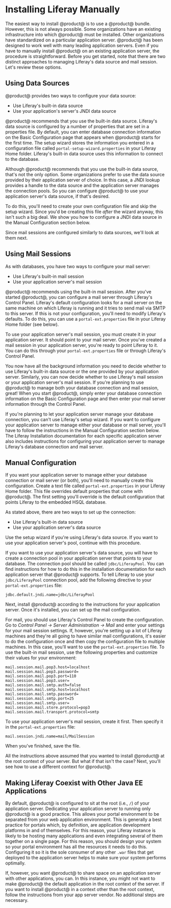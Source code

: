 # Installing Liferay Manually [](id=installing-liferay-manually)

The easiest way to install @product@ is to use a @product@ bundle. However, this is
not always possible. Some organizations have an existing infrastructure into
which @product@ must be installed. Other organizations have standardized on a
particular application server. @product@ has been designed to work well
with many leading application servers. Even if you have to manually install
@product@ on an existing application server, the procedure is straightforward.
Before you get started, note that there are two distinct approaches to managing
Liferay's data source and mail session. Let's review these options.

## Using Data Sources [](id=using-data-sources)

@product@ provides two ways to configure your data source:

- Use Liferay's built-in data source
- Use your application's server's JNDI data source

@product@ recommends that you use the built-in data source. Liferay's data source
is configured by a number of properties that are set in a properties file. By
default, you can enter database connection information on the Basic
Configuration page that appears when @product@ starts for the first time. The
setup wizard stores the information you entered in a configuration file called
`portal-setup-wizard.properties` in your Liferay Home folder. Liferay's
built-in data source uses this information to connect to the database.

Although @product@ recommends that you use the built-in data source, that's not
the only option. Some organizations prefer to use the data source provided by
their application server of choice. In this case, a JNDI lookup provides a
handle to the data source and the application server manages the connection
pools. So you can configure @product@ to use your application server's data
source, if that's desired.

To do this, you'll need to create your own configuration file and skip the
setup wizard. Since you'd be creating this file *after* the wizard anyway, this
isn't such a big deal. We show you how to configure a JNDI data source in the
Manual Configuration section below.

Since mail sessions are configured similarly to data sources, we'll look at
them next.

## Using Mail Sessions [](id=using-mail-sessions)

As with databases, you have two ways to configure your mail server:

- Use Liferay's built-in mail session
- Use your application server's mail session

@product@ recommends using the built-in mail session. After you've started
@product@, you can configure a mail server through Liferay's Control Panel.
Liferay's default configuration looks for a mail server on the same machine on
which Liferay is running and it tries to send mail via SMTP to this server. If
this is not your configuration, you'll need to modify Liferay's defaults. To do
this, you can use a `portal-ext.properties` file in your Liferay Home folder
(see below).

To use your application server's mail session, you must create it in your
application server. It should point to your mail server. Once you've created a
mail session in your application server, you're ready to point Liferay to it.
You can do this through your `portal-ext.properties` file or through
Liferay's Control Panel.

You now have all the background information you need to decide whether to use
Liferay's built-in data source or the one provided by your application server.
Similarly, you can now decide whether to use Liferay's mail session or your
application server's mail session. If you're planning to use @product@ to manage
both your database connection and mail session, great! When you start @product@,
simply enter your database connection information on the Basic Configuration
page and then enter your mail server information through the Control Panel.

If you're planning to let your application server manage your database
connection, you can't use Liferay's setup wizard. If you want to configure your
application server to manage either your database or mail server, you'll have
to follow the instructions in the Manual Configuration section below. The
Liferay Installation documentation for each specific application server also
includes instructions for configuring your application server to manage
Liferay's database connection and mail server.

## Manual Configuration [](id=manual-configuration)

If you want your application server to manage either your database connection
or mail server (or both), you'll need to manually create this configuration.
Create a text file called `portal-ext.properties` in your Liferay Home folder.
This file overrides default properties that come with @product@. The first
setting you'll override is the default configuration that points Liferay to the
embedded HSQL database.

As stated above, there are two ways to set up the connection:

- Use Liferay's built-in data source
- Use your application server's data source

Use the setup wizard if you're using Liferay's data source. If you want to use
your application server's pool, continue with this procedure.

If you want to use your application server's data source, you will have to
create a connection pool in your application server that points to your
database. The connection pool should be called `jdbc/LiferayPool`. You can find
instructions for how to do this in the installation documentation for each
application server that @product@ supports. To tell Liferay to use your
`jdbc/LiferayPool` connection pool, add the following directive to your
`portal-ext.properties` file:

    jdbc.default.jndi.name=jdbc/LiferayPool

Next, install @product@ according to the instructions for your application
server. Once it's installed, you can set up the mail configuration.

For mail, you should use Liferay's Control Panel to create the configuration.
Go to *Control Panel &rarr; Server Administration &rarr; Mail* and enter your
settings for your mail session settings. If, however, you're setting up a lot
of Liferay machines and they're all going to have similar mail configurations,
it's easier to do the configuration once and then copy the configuration file
to multiple machines. In this case, you'll want to use the
`portal-ext.properties` file. To use the built-in mail session, use the
following properties and customize their values for your environment:

    mail.session.mail.pop3.host=localhost
    mail.session.mail.pop3.password=
    mail.session.mail.pop3.port=110
    mail.session.mail.pop3.user=
    mail.session.mail.smtp.auth=false
    mail.session.mail.smtp.host=localhost
    mail.session.mail.smtp.password=
    mail.session.mail.smtp.port=25
    mail.session.mail.smtp.user=
    mail.session.mail.store.protocol=pop3
    mail.session.mail.transport.protocol=smtp

To use your application server's mail session, create it first. Then specify it
in the `portal-ext.properties` file:

    mail.session.jndi.name=mail/MailSession

When you've finished, save the file.

All the instructions above assumed that you wanted to install @product@ at
the root context of your server. But what if that isn't the case? Next, you'll
see how to use a different context for @product@.

## Making Liferay Coexist with Other Java EE Applications [](id=making-liferay-coexist-with-other-java-ee-applications)

By default, @product@ is configured to sit at the root (i.e., `/`) of your
application server. Dedicating your application server to running only @product@
is a good practice. This allows your portal environment to be separated
from your web application environment. This is generally a best practice for
portals which, by definition, are application development platforms in and of
themselves. For this reason, your Liferay instance is likely to be hosting many
applications and even integrating several of them together on a single page.
For this reason, you should design your system so your portal environment has
all the resources it needs to do this. Configuring it so it is the sole
consumer of any other `.war` files that get deployed to the application server
helps to make sure your system performs optimally.

If, however, you want @product@ to share space on an application server with
other applications, you can. In this instance, you might not want to make
@product@ the default application in the root context of the server. If you want
to install @product@ in a context other than the root context, follow the
instructions from your app server vendor. No additional steps are necessary.
